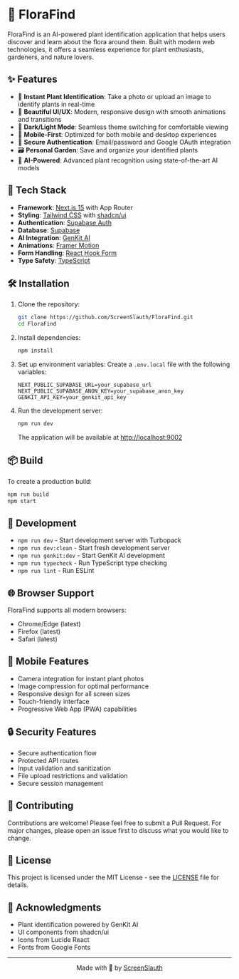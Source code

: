 # 🌿 FloraFind

FloraFind is an AI-powered plant identification application that helps users discover and learn about the flora around them. Built with modern web technologies, it offers a seamless experience for plant enthusiasts, gardeners, and nature lovers.

## ✨ Features

- 📸 **Instant Plant Identification**: Take a photo or upload an image to identify plants in real-time
- 🎨 **Beautiful UI/UX**: Modern, responsive design with smooth animations and transitions
- 🌙 **Dark/Light Mode**: Seamless theme switching for comfortable viewing
- 📱 **Mobile-First**: Optimized for both mobile and desktop experiences
- 🔐 **Secure Authentication**: Email/password and Google OAuth integration
- 🗃️ **Personal Garden**: Save and organize your identified plants
- 🤖 **AI-Powered**: Advanced plant recognition using state-of-the-art AI models

## 🚀 Tech Stack

- **Framework**: [Next.js 15](https://nextjs.org/) with App Router
- **Styling**: [Tailwind CSS](https://tailwindcss.com/) with [shadcn/ui](https://ui.shadcn.com/)
- **Authentication**: [Supabase Auth](https://supabase.com/auth)
- **Database**: [Supabase](https://supabase.com/)
- **AI Integration**: [GenKit AI](https://genkit.ai/)
- **Animations**: [Framer Motion](https://www.framer.com/motion/)
- **Form Handling**: [React Hook Form](https://react-hook-form.com/)
- **Type Safety**: [TypeScript](https://www.typescriptlang.org/)

## 🛠️ Installation

1. Clone the repository:
   ```bash
   git clone https://github.com/ScreenSlauth/FloraFind.git
   cd FloraFind
   ```

2. Install dependencies:
   ```bash
   npm install
   ```

3. Set up environment variables:
   Create a `.env.local` file with the following variables:
   ```env
   NEXT_PUBLIC_SUPABASE_URL=your_supabase_url
   NEXT_PUBLIC_SUPABASE_ANON_KEY=your_supabase_anon_key
   GENKIT_API_KEY=your_genkit_api_key
   ```

4. Run the development server:
   ```bash
   npm run dev
   ```

   The application will be available at [http://localhost:9002](http://localhost:9002)

## 📦 Build

To create a production build:

```bash
npm run build
npm start
```

## 🧪 Development

- `npm run dev` - Start development server with Turbopack
- `npm run dev:clean` - Start fresh development server
- `npm run genkit:dev` - Start GenKit AI development
- `npm run typecheck` - Run TypeScript type checking
- `npm run lint` - Run ESLint

## 🌐 Browser Support

FloraFind supports all modern browsers:

- Chrome/Edge (latest)
- Firefox (latest)
- Safari (latest)

## 📱 Mobile Features

- Camera integration for instant plant photos
- Image compression for optimal performance
- Responsive design for all screen sizes
- Touch-friendly interface
- Progressive Web App (PWA) capabilities

## 🔒 Security Features

- Secure authentication flow
- Protected API routes
- Input validation and sanitization
- File upload restrictions and validation
- Secure session management

## 🤝 Contributing

Contributions are welcome! Please feel free to submit a Pull Request. For major changes, please open an issue first to discuss what you would like to change.

## 📄 License

This project is licensed under the MIT License - see the [LICENSE](LICENSE) file for details.

## 🙏 Acknowledgments

- Plant identification powered by GenKit AI
- UI components from shadcn/ui
- Icons from Lucide React
- Fonts from Google Fonts

---

<p align="center">Made with 💚 by <a href="https://github.com/ScreenSlauth">ScreenSlauth</a></p> 
